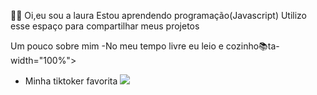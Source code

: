 🙋‍♀️ Oi,eu sou a laura
Estou aprendendo programação(Javascript)
Utilizo esse espaço para compartilhar meus projetos

   Um pouco sobre mim
   -No meu tempo livre eu leio e cozinho📚ta-width="100%">
   - Minha tiktoker favorita
![](https://tenor.com/pt-BR/view/harry-potter-styles-gif-25897224)
